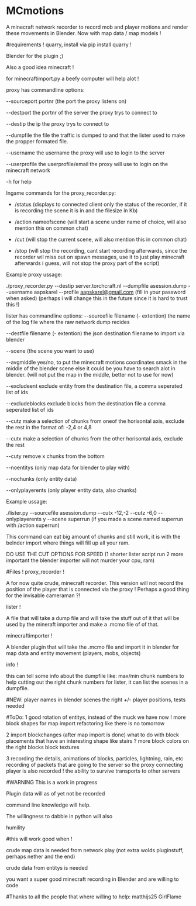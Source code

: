 # MCmotions
A minecraft network recorder to record mob and player motions and render these movements in Blender.
Now with map data / map models !

#requirements !
quarry, install via pip install quarry !

Blender for the plugin ;)

Also a good idea minecraft !

for minecraftimport.py a beefy computer will help alot !


proxy has commandline options:

--sourceport portnr (the port the proxy listens on)

--destport the portnr of the server the proxy trys to connect to

--destip the ip the proxy trys to connect to

--dumpfile the file the traffic is dumped to and that the lister used to make the propper formated file.

--username the username the proxy will use to login to the server 

--userprofile the userprofile/email the proxy will use to login on the minecraft network

-h for help

Ingame commands for the proxy_recorder.py: 

* /status (displays to connected client only the status of the recorder, if it is recording the scene it is in and the filesize in Kb)

* /action nameofscene (will start a scene under name of choice, will also mention this on common chat)

* /cut (will stop the current scene, will also mention this in common chat)

* /stop (will stop the recording, cant start recording afterwards, since the recorder wil miss out on spawn messages, use it to just play minecraft afterwards i guess, will not stop the proxy part of the script)


Example proxy ussage:

./proxy_recorder.py --destip server.torchcraft.nl --dumpfile asession.dump --username aapskarel --profile aapskarel@gmail.com
(fill in your password when asked) (perhaps i will change this in the future since it is hard to trust this !)

lister has commandline options:
--sourcefile filename (- extention) the name of the log file where the raw network dump recides

--destfile filename (- extention) the json destination filename to import via blender

--scene (the scene you want to use)

--avgmiddle yes/no, to put the minecraft motions coordinates smack in the middle of the blender scene else it could be you have to search alot in blender. (will not put the map in the middle, better not to use for now)

--excludeent exclude entity from the destination file, a comma seperated list of ids

--excludeblocks exclude blocks from the destination file a comma seperated list of ids

--cutz make a selection of chunks from oneof the horisontal axis, exclude the rest
in the format of: -2,4 or 4,8

--cutx  make a selection of chunks from the other horisontal axis, exclude the rest 

--cuty remove x chunks from the bottom

--noentitys (only map data for blender to play with)

--nochunks (only entity data)

--onlyplayerents (only player entity data, also chunks)

Example ussage:

./lister.py --sourcefile asession.dump --cutx -12,-2 --cutz -6,0  --onlyplayerents y --scene superrun (if you made a scene named superrun with /action superrun)

This command can eat big amount of chunks and still work, it is with the belnder import where things will fill up all your ram.


DO USE THE CUT OPTIONS FOR SPEED (1 shorter lister script run 2 more important the blender importer will not murder your cpu, ram)

#Files !
proxy_recorder !

A for now quite crude, minecraft recorder.
This version will not record the position of the player that is connected via the proxy !
Perhaps a good thing for the invisable cameraman ?!


lister !

A file that will take a dump file and will take the stuff out of it that will be used by the mineraft importer and make a .mcmo file of of that.

minecraftimporter !

A blender plugin that will take the .mcmo file and import it in blender for map data and entity movement (players, mobs, objects)

info !

this can tell some info about the dumpfile like: max/min chunk numbers to help cutting out the right chunk numbers for lister, it can list the scenes in a dumpfile.

#NEW:
player names in blender
scenes
the right +/-  player positions, tests needed

#ToDo:
1
good rotation of entitys, instead of the muck we have now !
more block shapes for map import
refactoring like there is no tomorrow



2
import blockchanges (after map import is done)
what to do with block placements that have an interesting shape like stairs ?
more block colors on the right blocks
block textures

3
recording the details, animations of blocks, particles, lightning, rain, etc
recording of packets that are going to the server so the proxy connecting player is also recorded !
the ability to survive transports to other servers


#WARNING 
This is a work in progress

Plugin data will as of yet not be recorded

command line knowledge will help.

The willingness to dabble in python will also

humility

#this will work good when !

crude map data is needed from network play (not extra wolds pluginstuff, perhaps nether and the end)

crude data from entitys is needed

you want a super good minecraft recording in Blender and are willing to code


#Thanks to all the people that where willing to help:
matthijs25
GirlFlame

